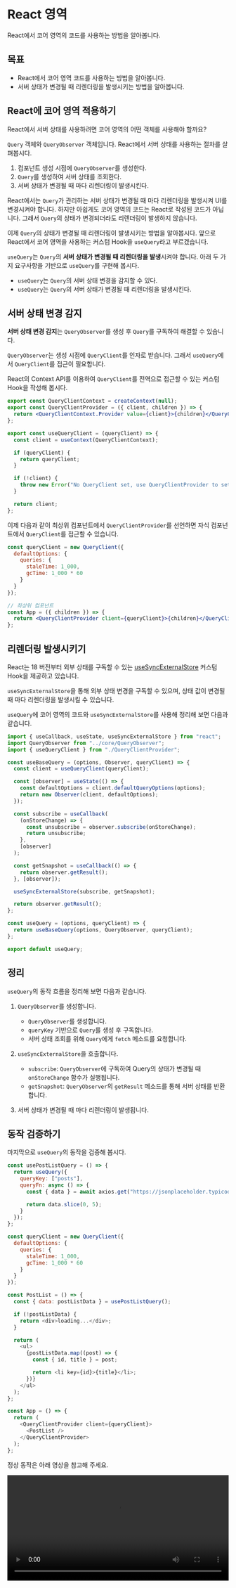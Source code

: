 # React 영역

React에서 코어 영역의 코드를 사용하는 방법을 알아봅니다.

## 목표

- React에서 코어 영역 코드를 사용하는 방법을 알아봅니다.
- 서버 상태가 변경될 때 리렌더링을 발생시키는 방법을 알아봅니다.

## React에 코어 영역 적용하기

React에서 서버 상태를 사용하려면 코어 영역의 어떤 객체를 사용해야 할까요?

`Query` 객체와 `QueryObserver` 객체입니다. React에서 서버 상태를 사용하는 절차를 살펴봅시다.

1. 컴포넌트 생성 시점에 `QueryObserver`를 생성한다.
2. `Query`를 생성하여 서버 상태를 조회한다.
3. 서버 상태가 변경될 때 마다 리렌더링이 발생시킨다.

React에서는 `Query`가 관리하는 서버 상태가 변경될 때 마다 리렌더링을 발생시켜 UI를 변경시켜야 합니다. 하지만 아쉽게도 코어 영역의 코드는 React로 작성된 코드가 아닙니다. 그래서 `Query`의 상태가 변경되더라도 리렌더링이 발생하지 않습니다.

이제 `Query`의 상태가 변경될 때 리렌더링이 발생시키는 방법을 알아봅시다. 앞으로 React에서 코어 영역을 사용하는 커스텀 Hook을 `useQuery`라고 부르겠습니다.

`useQuery`는 `Query`의 **서버 상태가 변경될 때 리렌더링을 발생**시켜야 합니다. 아래 두 가지 요구사항을 기반으로 `useQuery`를 구현해 봅시다.

- `useQuery`는 `Query`의 서버 상태 변경을 감지할 수 있다.
- `useQuery`는 `Query`의 서버 상태가 변경될 때 리렌더링을 발생시킨다.

## 서버 상태 변경 감지

**서버 상태 변경 감지**는 `QueryObserver`를 생성 후 `Query`를 구독하여 해결할 수 있습니다.

`QueryObserver`는 생성 시점에 `QueryClient`를 인자로 받습니다. 그래서 `useQuery`에서 `QueryClient`를 접근이 필요합니다.

React의 Context API를 이용하여 `QueryClient`를 전역으로 접근할 수 있는 커스텀 Hook을 작성해 봅시다.

```jsx
export const QueryClientContext = createContext(null);
export const QueryClientProvider = ({ client, children }) => {
  return <QueryClientContext.Provider value={client}>{children}</QueryClientContext.Provider>;
};

export const useQueryClient = (queryClient) => {
  const client = useContext(QueryClientContext);

  if (queryClient) {
    return queryClient;
  }

  if (!client) {
    throw new Error("No QueryClient set, use QueryClientProvider to set one");
  }

  return client;
};
```

이제 다음과 같이 최상위 컴포넌트에서 `QueryClientProvider`를 선언하면 자식 컴포넌트에서 `QueryClient`를 접근할 수 있습니다.

```jsx
const queryClient = new QueryClient({
  defaultOptions: {
    queries: {
      staleTime: 1_000,
      gcTime: 1_000 * 60
    }
  }
});

// 최상위 컴포넌트
const App = ({ children }) => {
  return <QueryClientProvider client={queryClient}>{children}</QueryClientProvider>;
};
```

## 리렌더링 발생시키기

React는 18 버전부터 외부 상태를 구독할 수 있는 [useSyncExternalStore](https://ko.react.dev/reference/react/useSyncExternalStore) 커스텀 Hook을 제공하고 있습니다.

`useSyncExternalStore`을 통해 외부 상태 변경을 구독할 수 있으며, 상태 값이 변경될 때 마다 리렌더링을 발생시킬 수 있습니다.

`useQuery`에 코어 영역의 코드와 `useSyncExternalStore`를 사용해 정리해 보면 다음과 같습니다.

```jsx
import { useCallback, useState, useSyncExternalStore } from "react";
import QueryObserver from "../core/QueryObserver";
import { useQueryClient } from "./QueryClientProvider";

const useBaseQuery = (options, Observer, queryClient) => {
  const client = useQueryClient(queryClient);

  const [observer] = useState(() => {
    const defaultOptions = client.defaultQueryOptions(options);
    return new Observer(client, defaultOptions);
  });

  const subscribe = useCallback(
    (onStoreChange) => {
      const unsubscribe = observer.subscribe(onStoreChange);
      return unsubscribe;
    },
    [observer]
  );

  const getSnapshot = useCallback(() => {
    return observer.getResult();
  }, [observer]);

  useSyncExternalStore(subscribe, getSnapshot);

  return observer.getResult();
};

const useQuery = (options, queryClient) => {
  return useBaseQuery(options, QueryObserver, queryClient);
};

export default useQuery;
```

## 정리

`useQuery`의 동작 흐름을 정리해 보면 다음과 같습니다.

1. `QueryObserver`를 생성합니다.

   - `QueryObserver`를 생성합니다.
   - `queryKey` 기반으로 `Query`를 생성 후 구독합니다.
   - 서버 상태 조회를 위해 `Query`에게 `fetch` 메소드를 요청합니다.

2. `useSyncExternalStore`을 호출합니다.

   - `subscribe`: `QueryObserver`에 구독하여 Query의 상태가 변경될 때 `onStoreChange` 함수가 실행됩니다.
   - `getSnapshot`: `QueryObserver`의 `getResult` 메소드를 통해 서버 상태를 반환합니다.

3. 서버 상태가 변경될 때 마다 리렌더링이 발생됩니다.

## 동작 검증하기

마지막으로 `useQuery`의 동작을 검증해 봅시다.

```js
const usePostListQuery = () => {
  return useQuery({
    queryKey: ["posts"],
    queryFn: async () => {
      const { data } = await axios.get("https://jsonplaceholder.typicode.com/posts");

      return data.slice(0, 5);
    }
  });
};

const queryClient = new QueryClient({
  defaultOptions: {
    queries: {
      staleTime: 1_000,
      gcTime: 1_000 * 60
    }
  }
});

const PostList = () => {
  const { data: postListData } = usePostListQuery();

  if (!postListData) {
    return <div>loading...</div>;
  }

  return (
    <ul>
      {postListData.map((post) => {
        const { id, title } = post;

        return <li key={id}>{title}</li>;
      })}
    </ul>
  );
};

const App = () => {
  return (
    <QueryClientProvider client={queryClient}>
      <PostList />
    </QueryClientProvider>
  );
};
```

정상 동작은 아래 영상을 참고해 주세요.

<video width="100%" height="240" controls>
  <source src="/demo.mov" type="video/mp4">
</video>
